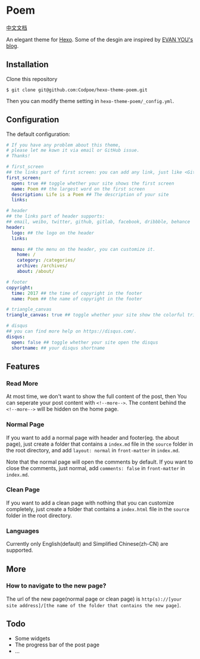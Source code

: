 # Poem
[中文文档](http://codpoe.me/)

An elegant theme for [Hexo](https://hexo.io/). Some of the desgin are inspired by [EVAN YOU's blog](http://evanyou.me).

## Installation
Clone this repository

```
$ git clone git@github.com:Codpoe/hexo-theme-poem.git
```

Then you can modify theme setting in `hexo-theme-poem/_config.yml`.

## Configuration
The default configuration:

```yaml
# If you have any problem about this theme, 
# please let me kown it via email or GitHub issue.
# Thanks!

# first_screen
## the links part of first screen: you can add any link, just like <GitHub: [your github url]>
first_screen:
  open: true ## toggle whether your site shows the first screen
  name: Poem ## the largest word on the first screen
  description: Life is a Poem ## The description of your site
  links: 

# header
## the links part of header supports: 
## email, weibo, twitter, github, gitlab, facebook, dribbble, behance
header:
  logo: ## the logo on the header
  links: 

  menu: ## the menu on the header, you can customize it.
    home: /
    category: /categories/
    archive: /archives/
    about: /about/

# footer
copyright: 
  time: 2017 ## the time of copyright in the footer
  name: Poem ## the name of copyright in the footer

# triangle_canvas
triangle_canvas: true ## toggle whether your site show the colorful triangle-canvas in the top of all page

# disqus
## you can find more help on https://disqus.com/.
disqus:
  open: false ## toggle whether your site open the disqus
  shortname: ## your disqus shortname


```

## Features
### Read More
At most time, we don't want to show the full content of the post, then You can seperate your post content with `<!--more-->`. The content behind the `<!--more-->` will be hidden on the home page.

### Normal Page
If you want to add a normal page with header and footer(eg. the about page), just create a folder that contains a `index.md` file in the `source` folder in the root directory, and add `layout: normal` in `front-matter` in `index.md`.

Note that the normal page will open the comments by default. If you want to close the comments, just normal, add `comments: false` in `front-matter` in `index.md`.

### Clean Page
If you want to add a clean page with nothing that you can customize completely, just create a folder that contains a `index.html` file in the `source` folder in the root directory.

### Languages
Currently only English(default) and Simplified Chinese(zh-CN) are supported.

## More
### How to navigate to the new page?
The url of the new page(normal page or clean page) is `http(s)://[your site address]/[the name of the folder that contains the new page]`.

## Todo
- Some widgets
- The progress bar of the post page
- ...

